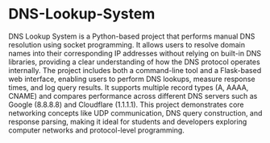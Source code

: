# DNS-Lookup-System
DNS Lookup System is a Python-based project that performs manual DNS resolution using socket programming. It allows users to resolve domain names into their corresponding IP addresses without relying on built-in DNS libraries, providing a clear understanding of how the DNS protocol operates internally. The project includes both a command-line tool and a Flask-based web interface, enabling users to perform DNS lookups, measure response times, and log query results. It supports multiple record types (A, AAAA, CNAME) and compares performance across different DNS servers such as Google (8.8.8.8) and Cloudflare (1.1.1.1). This project demonstrates core networking concepts like UDP communication, DNS query construction, and response parsing, making it ideal for students and developers exploring computer networks and protocol-level programming.
